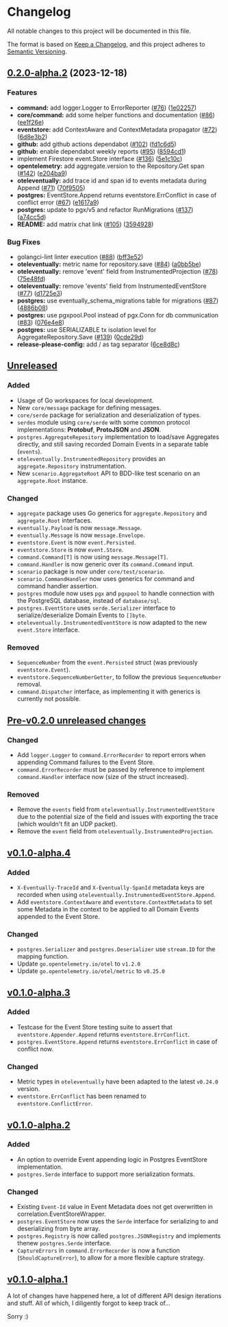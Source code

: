 # Changelog

All notable changes to this project will be documented in this file.

The format is based on [Keep a Changelog](https://keepachangelog.com/), and this
project adheres to [Semantic Versioning](https://semver.org/).

## [0.2.0-alpha.2](https://github.com/get-eventually/go-eventually/compare/v0.1.0-alpha.2...v0.2.0-alpha.2) (2023-12-18)


### Features

* **command:** add logger.Logger to ErrorReporter ([#76](https://github.com/get-eventually/go-eventually/issues/76)) ([1e02257](https://github.com/get-eventually/go-eventually/commit/1e022578e2452f6a3e6a18bcded43be07eebf291))
* **core/command:** add some helper functions and documentation ([#86](https://github.com/get-eventually/go-eventually/issues/86)) ([ee1f26e](https://github.com/get-eventually/go-eventually/commit/ee1f26e6a2924b6ad2ecff5930918f8ec31516c2))
* **eventstore:** add ContextAware and ContextMetadata propagator ([#72](https://github.com/get-eventually/go-eventually/issues/72)) ([6d8e3b2](https://github.com/get-eventually/go-eventually/commit/6d8e3b23a4c32af278122d5fe79ccda7e63188c0))
* **github:** add github actions dependabot ([#102](https://github.com/get-eventually/go-eventually/issues/102)) ([fd1c6d5](https://github.com/get-eventually/go-eventually/commit/fd1c6d5e9729af4fcf9f42e35b7c43a35877fb73))
* **github:** enable dependabot weekly reports ([#95](https://github.com/get-eventually/go-eventually/issues/95)) ([8594cd1](https://github.com/get-eventually/go-eventually/commit/8594cd1ad0cdab60861e033a4038bc52b980627c))
* implement Firestore event.Store interface ([#136](https://github.com/get-eventually/go-eventually/issues/136)) ([5e1c10c](https://github.com/get-eventually/go-eventually/commit/5e1c10c04d5a51b89da7ba146665882fdfeba237))
* **opentelemetry:** add aggregate.version to the Repository.Get span ([#142](https://github.com/get-eventually/go-eventually/issues/142)) ([e204ba9](https://github.com/get-eventually/go-eventually/commit/e204ba9f10ae6c1558b1a169b70b496026796034))
* **oteleventually:** add trace id and span id to events metadata during Append ([#71](https://github.com/get-eventually/go-eventually/issues/71)) ([70f9505](https://github.com/get-eventually/go-eventually/commit/70f9505fe9c2771c8a7a4bfa72389c034d88baa5))
* **postgres:** EventStore.Append returns eventstore.ErrConflict in case of conflict error ([#67](https://github.com/get-eventually/go-eventually/issues/67)) ([e1617a9](https://github.com/get-eventually/go-eventually/commit/e1617a97d6a543e728f7e188cfeeaea3f3d3e933))
* **postgres:** update to pgx/v5 and refactor RunMigrations ([#137](https://github.com/get-eventually/go-eventually/issues/137)) ([a74cc5d](https://github.com/get-eventually/go-eventually/commit/a74cc5d818ba390bc3b0ec19cee94a9c8d9de4f4))
* **README:** add matrix chat link ([#105](https://github.com/get-eventually/go-eventually/issues/105)) ([3594928](https://github.com/get-eventually/go-eventually/commit/3594928062546d54dd8eb80783de86d607e48784))


### Bug Fixes

* golangci-lint linter execution ([#88](https://github.com/get-eventually/go-eventually/issues/88)) ([bff3e52](https://github.com/get-eventually/go-eventually/commit/bff3e5219f413465268811a6f7296a5f21ea122a))
* **oteleventually:** metric name for repository.save ([#84](https://github.com/get-eventually/go-eventually/issues/84)) ([a0bb5be](https://github.com/get-eventually/go-eventually/commit/a0bb5be3e485256b438050fd6557dddb9800ed36))
* **oteleventually:** remove 'event' field from InstrumentedProjection ([#78](https://github.com/get-eventually/go-eventually/issues/78)) ([75e48fd](https://github.com/get-eventually/go-eventually/commit/75e48fd2b585a33dd2cdac7fcad82c1f113c269d))
* **oteleventually:** remove 'events' field from InstrumentedEventStore ([#77](https://github.com/get-eventually/go-eventually/issues/77)) ([d1725e3](https://github.com/get-eventually/go-eventually/commit/d1725e35930a7e6769e99c3aa36e69ebec123faa))
* **postgres:** use eventually_schema_migrations table for migrations ([#87](https://github.com/get-eventually/go-eventually/issues/87)) ([4886b08](https://github.com/get-eventually/go-eventually/commit/4886b082d33db4741832bba12623bfd668790913))
* **postgres:** use pgxpool.Pool instead of pgx.Conn for db communication ([#83](https://github.com/get-eventually/go-eventually/issues/83)) ([076e4e8](https://github.com/get-eventually/go-eventually/commit/076e4e86145407b81caa03bc900babe61a584917))
* **postgres:** use SERIALIZABLE tx isolation level for AggregateRepository.Save ([#139](https://github.com/get-eventually/go-eventually/issues/139)) ([0cde29d](https://github.com/get-eventually/go-eventually/commit/0cde29d98de6a1cb38ec250d9dd822af6a5de477))
* **release-please-config:** add / as tag separator ([6ce8d8c](https://github.com/get-eventually/go-eventually/commit/6ce8d8c39d912276f99512b17cf452384979bd90))

## [Unreleased]

### Added

- Usage of Go workspaces for local development.
- New `core/message` package for defining messages.
- `core/serde` package for serialization and deserialization of types.
- `serdes` module using `core/serde` with some common protocol implementations: **Protobuf**, **ProtoJSON** and **JSON**.
- `postgres.AggregateRepository` implementation to load/save Aggregates directly, and still saving recorded Domain Events in a separate table (`events`).
- `oteleventually.InstrumentedRepository` provides an `aggregate.Repository` instrumentation.
- New `scenario.AggregateRoot` API to BDD-like test scenario on an `aggregate.Root` instance.

### Changed

- `aggregate` package uses Go generics for `aggregate.Repository` and `aggregate.Root` interfaces.
- `eventually.Payload` is now `message.Message`.
- `eventually.Message` is now `message.Envelope`.
- `eventstore.Event` is now `event.Persisted`.
- `eventstore.Store` is now `event.Store`.
- `command.Command[T]` is now using `message.Message[T]`.
- `command.Handler` is now generic over its `command.Command` input.
- `scenario` package is now under `core/test/scenario`.
- `scenario.CommandHandler` now uses generics for command and command handler assertion.
- `postgres` module now uses `pgx` and `pgxpool` to handle connection with the PostgreSQL database, instead of `database/sql`.
- `postgres.EventStore` uses `serde.Serializer` interface to serialize/deserialize Domain Events to `[]byte`.
- `oteleventually.InstrumentedEventStore` is now adapted to the new `event.Store` interface.

### Removed

- `SequenceNumber` from the `event.Persisted` struct (was previously `eventstore.Event`).
- `eventstore.SequenceNumberGetter`, to follow the previous `SequenceNumber` removal.
- `command.Dispatcher` interface, as implementing it with generics is currently not possible.

## [Pre-v0.2.0 unreleased changes]

### Changed

- Add `logger.Logger` to `command.ErrorRecorder` to report errors when appending Command failures to the Event Store.
- `command.ErrorRecorder` must be passed by reference to implement `command.Handler` interface now (size of the struct increased).

### Removed

- Remove the `events` field from `oteleventually.InstrumentedEventStore` due to the potential size of the field and issues with exporting the trace (which wouldn't fit an UDP packet).
- Remove the `event` field from `oteleventually.InstrumentedProjection`.

## [v0.1.0-alpha.4]

### Added

- `X-Eventually-TraceId` and `X-Eventually-SpanId` metadata keys are recorded when using `oteleventually.InstrumentedEventStore.Append`.
- Add `eventstore.ContextAware` and `eventstore.ContextMetadata` to set some Metadata in the context to be applied to all Domain Events appended to the Event Store.

### Changed

- `postgres.Serializer` and `postgres.Deserializer` use `stream.ID` for the mapping function.
- Update `go.opentelemetry.io/otel` to `v1.2.0`
- Update `go.opentelemetry.io/otel/metric` to `v0.25.0`

## [v0.1.0-alpha.3]

### Added

- Testcase for the Event Store testing suite to assert that `eventstore.Appender.Append` returns `eventstore.ErrConflict`.
- `postgres.EventStore.Append` returns `eventstore.ErrConflict` in case of conflict now.

### Changed

- Metric types in `oteleventually` have been adapted to the latest `v0.24.0` version.
- `eventstore.ErrConflict` has been renamed to `eventstore.ConflictError`.

## [v0.1.0-alpha.2]

### Added

- An option to override Event appending logic in Postgres EventStore implementation.
- `postgres.Serde` interface to support more serialization formats.

### Changed

- Existing `Event-Id` value in Event Metadata does not get overwritten in correlation.EventStoreWrapper.
- `postgres.EventStore` now uses the `Serde` interface for serializing to and deserializing from byte array.
- `postgres.Registry` is now called `postgres.JSONRegistry` and implements thenew `postgres.Serde` interface.
- `CaptureErrors` in `command.ErrorRecorder` is now a function (`ShouldCaptureError`), to allow for a more flexible capture strategy.

## [v0.1.0-alpha.1]

A lot of changes have happened here, a lot of different API design iterations and stuff. All of which, I diligently forgot to keep track of...

Sorry :)

<!-- @formatter:off -->

[unreleased]: https://github.com/get-eventually/go-eventually/compare/eb0deb0..HEAD
[pre-v0.2.0 unreleased changes]: https://github.com/get-eventually/go-eventually/compare/eb0deb0..HEAD
[v0.1.0-alpha.4]: https://github.com/get-eventually/go-eventually/compare/v0.1.0-alpha.4..v0.1.0-alpha.3
[v0.1.0-alpha.3]: https://github.com/get-eventually/go-eventually/compare/v0.1.0-alpha.2..v0.1.0-alpha.3
[v0.1.0-alpha.2]: https://github.com/get-eventually/go-eventually/compare/v0.1.0-alpha.1..v0.1.0-alpha.2
[v0.1.0-alpha.1]: https://github.com/get-eventually/go-eventually/compare/8bb9190..v0.1.0-alpha.1
